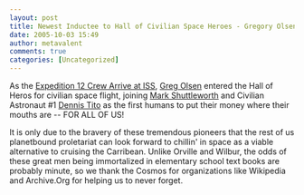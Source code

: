 ```yaml
---
layout: post
title: Newest Inductee to Hall of Civilian Space Heroes - Gregory Olsen
date: 2005-10-03 15:49
author: metavalent
comments: true
categories: [Uncategorized]
---
```

As the <a href="http://www.nasa.gov/mission_pages/station/expeditions/expedition12/exp12_launch.html">Expedition 12 Crew Arrive at ISS</a>, <a href="http://en.wikipedia.org/wiki/Greg_Olsen">Greg Olsen</a> entered the Hall of Heros for civilian space flight, joining <a href="http://en.wikipedia.org/wiki/Mark_Shuttleworth">Mark Shuttleworth</a> and Civilian Astronaut #1 <a href="http://en.wikipedia.org/wiki/Dennis_Tito">Dennis Tito</a> as the first humans to put their money where their mouths are -- FOR ALL OF US!

It is only due to the bravery of these tremendous pioneers that the rest of us planetbound proletariat can look forward to chillin' in space as a viable alternative to cruising the Carribean. Unlike Orville and Wilbur, the odds of these great men being immortalized in elementary school text books are probably minute, so we thank the Cosmos for organizations like Wikipedia and Archive.Org for helping us to never forget.
